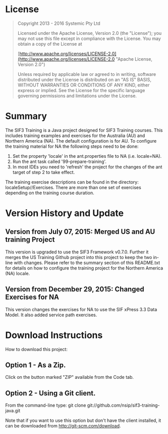 # License
> Copyright 2013 - 2016 Systemic Pty Ltd
> 
> Licensed under the Apache License, Version 2.0 (the "License"); you may not use this file except in compliance with the License. You may obtain a copy of the License at
> 
> [http://www.apache.org/licenses/LICENSE-2.0](http://www.apache.org/licenses/LICENSE-2.0 "Apache License, Version 2.0")
> 
> Unless required by applicable law or agreed to in writing, software distributed under the License is distributed on an "AS IS" BASIS, WITHOUT WARRANTIES OR CONDITIONS OF ANY KIND, either express or implied. See the License for the specific language governing permissions and limitations under the License.

# Summary
The SIF3 Training is a Java project designed for SIF3 Training courses. This includes training examples
and exercises for the Australia (AU) and Northern America (NA). The default configuration is for AU. To
configure the training material for NA the following steps need to be done:

1. Set the property 'locale' in the ant.properties file to NA (i.e. locale=NA).
2. Run the ant task called '99-prepare-training'.
3. In most IDEs you need to 'refresh' the project for the changes of the ant target of step 2 to take 
   effect.

The training exercise descriptions can be found in the directory: localeSetup/<locale>/Exercises.
There are more than one set of exercises depending on the training course duration.

# Version History and Update
## Version from July 07, 2015: Merged US and AU training Project
This version is upgraded to use the SIF3 Framework v0.7.0. Further it merges the US Training Github 
project into this project to keep the two in-line with changes. Please refer to the summary section of 
this README.txt for details on how to configure the training project for the Northern America (NA) locale.

## Version from December 29, 2015: Changed Exercises for NA
This version changes the exercises for NA to use the SIF xPress 3.3 Data Model. It also added
service path exercises.

# Download Instructions

How to download this project:

## Option 1 - As a Zip.
Click on the button marked "ZIP" available from the Code tab.


## Option 2 - Using a Git client.
From the command-line type: git clone git://github.com/nsip/sif3-training-java.git

Note that if you want to use this option but don't have the client installed, it can be 
downloaded from http://git-scm.com/download.
